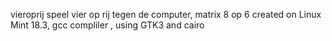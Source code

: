 vieroprij
speel vier op rij tegen de computer, matrix 8 op 6
created on Linux Mint 18.3, gcc compliler , using GTK3 and cairo
